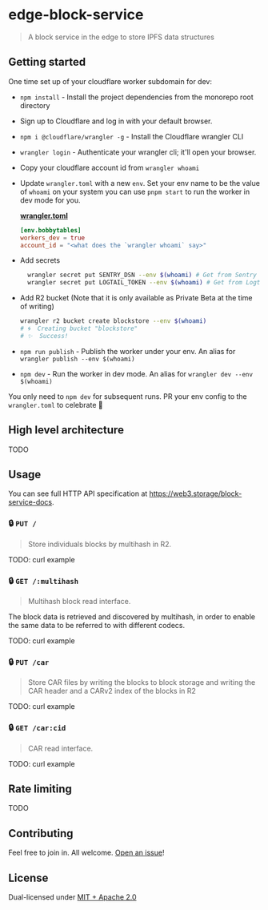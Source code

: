 # edge-block-service

> A block service in the edge to store IPFS data structures

## Getting started

One time set up of your cloudflare worker subdomain for dev:

- `npm install` - Install the project dependencies from the monorepo root directory
- Sign up to Cloudflare and log in with your default browser.
- `npm i @cloudflare/wrangler -g` - Install the Cloudflare wrangler CLI
- `wrangler login` - Authenticate your wrangler cli; it'll open your browser.
- Copy your cloudflare account id from `wrangler whoami`
- Update `wrangler.toml` with a new `env`. Set your env name to be the value of `whoami` on your system you can use `pnpm start` to run the worker in dev mode for you.

  [**wrangler.toml**](./wrangler.toml)

  ```toml
  [env.bobbytables]
  workers_dev = true
  account_id = "<what does the `wrangler whoami` say>"
  ```

- Add secrets

  ```sh
    wrangler secret put SENTRY_DSN --env $(whoami) # Get from Sentry (not required for dev)
    wrangler secret put LOGTAIL_TOKEN --env $(whoami) # Get from Logtail
  ```

- Add R2 bucket (Note that it is only available as Private Beta at the time of writing)

  ```sh
  wrangler r2 bucket create blockstore --env $(whoami)
  # 🌀  Creating bucket "blockstore"
  # ✨  Success!
  ```

- `npm run publish` - Publish the worker under your env. An alias for `wrangler publish --env $(whoami)`
- `npm dev` - Run the worker in dev mode. An alias for `wrangler dev --env $(whoami)`

You only need to `npm dev` for subsequent runs. PR your env config to the `wrangler.toml` to celebrate 🎉

## High level architecture

TODO

## Usage

You can see full HTTP API specification at https://web3.storage/block-service-docs.

### 🔒 `PUT /`

> Store individuals blocks by multihash in R2.

TODO: curl example

### 🔒 `GET /:multihash`

> Multihash block read interface.

The block data is retrieved and discovered by multihash, in order to enable the same data to be referred to with different codecs.

TODO: curl example

### 🔒 `PUT /car`

> Store CAR files by writing the blocks to block storage and writing the CAR header and a CARv2 index of the blocks in R2

TODO: curl example

### 🔒 `GET /car:cid`

> CAR read interface.

TODO: curl example

## Rate limiting

TODO

## Contributing

Feel free to join in. All welcome. [Open an issue](https://github.com/web3-storage/edge-block-service/issues)!

## License

Dual-licensed under [MIT + Apache 2.0](https://github.com/web3-storage/edge-block-service/blob/main/LICENSE.md)
